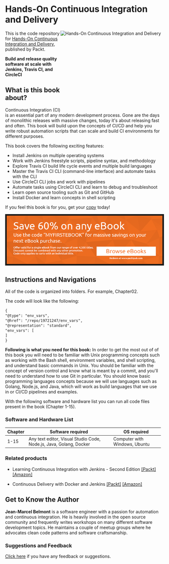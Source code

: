 # Hands-On Continuous Integration and Delivery

<a href="https://www.packtpub.com/virtualization-and-cloud/hands-continuous-integration-and-delivery?utm_source=github&utm_medium=repository&utm_campaign=9781789130485"><img src="https://www.packtpub.com/sites/default/files/B10424.png" alt="Hands-On Continuous Integration and Delivery" height="256px" align="right"></a>

This is the code repository for [Hands-On Continuous Integration and Delivery](https://www.packtpub.com/virtualization-and-cloud/hands-continuous-integration-and-delivery?utm_source=github&utm_medium=repository&utm_campaign=9781789130485), published by Packt.

**Build and release quality software at scale with Jenkins, Travis CI, and CircleCI**

## What is this book about?
Continuous Integration (CI) is an essential part of any modern development process. Gone are the days of monolithic releases with massive changes, today it's about releasing fast and often. This book will build upon the concepts of CI/CD and help you write robust automation scripts that can scale and build CI environments for different purposes.

This book covers the following exciting features:
* Install Jenkins on multiple operating systems
* Work with Jenkins freestyle scripts, pipeline syntax, and methodology
* Explore Travis CI build life cycle events and multiple build languages
* Master the Travis CI CLI (command-line interface) and automate tasks with the CLI
* Use CircleCI CLI jobs and work with pipelines
* Automate tasks using CircleCI CLI and learn to debug and troubleshoot
* Learn open source tooling such as Git and GitHub
* Install Docker and learn concepts in shell scripting

If you feel this book is for you, get your [copy](https://www.amazon.com/dp/1789130484) today!

<a href="https://www.packtpub.com/?utm_source=github&utm_medium=banner&utm_campaign=GitHubBanner"><img src="https://raw.githubusercontent.com/PacktPublishing/GitHub/master/GitHub.png" 
alt="https://www.packtpub.com/" border="5" /></a>

## Instructions and Navigations
All of the code is organized into folders. For example, Chapter02.

The code will look like the following:
```
{
"@type": "env_vars",
"@href": "/repo/19721247/env_vars",
"@representation": "standard",
"env_vars": [
]
}
```

**Following is what you need for this book:**
In order to get the most out of of this book you will need to be familiar with Unix programming concepts such as working with the Bash shell, environment variables, and shell scripting, and understand basic commands in Unix. You should be familiar with the concept of version control and know what is meant by a commit, and you'll need to understand how to use Git in particular. You should know basic programming languages concepts because we will use languages such as Golang, Node.js, and Java, which will work as build languages that we use in or CI/CD pipelines and examples.

With the following software and hardware list you can run all code files present in the book (Chapter 1-15).
### Software and Hardware List
| Chapter | Software required | OS required |
| -------- | ------------------------------------ | ----------------------------------- |
| 1-15 | Any text editor, Visual Studio Code, Node.js, Java, Golang, Docker | Computer with Windows, Ubuntu |

### Related products <Paste books from the Other books you may enjoy section>
* Learning Continuous Integration with Jenkins - Second Edition [[Packt]](https://www.packtpub.com/virtualization-and-cloud/learning-continuous-integration-jenkins-second-edition?utm_source=github&utm_medium=repository&utm_campaign=9781788479356) [[Amazon]](https://www.amazon.com/dp/1788479351)

* Continuous Delivery with Docker and Jenkins [[Packt]](https://www.packtpub.com/networking-and-servers/continuous-delivery-docker-and-jenkins?utm_source=github&utm_medium=repository&utm_campaign=9781788479356) [[Amazon]](https://www.amazon.com/dp/1787125238)
## Get to Know the Author
**Jean-Marcel Belmont**
is a software engineer with a passion for automation and continuous integration. He is heavily involved in the open source community and frequently writes workshops on many different software development topics. He maintains a couple of meetup groups where he advocates clean code patterns and software craftsmanship.

### Suggestions and Feedback
[Click here](https://docs.google.com/forms/d/e/1FAIpQLSdy7dATC6QmEL81FIUuymZ0Wy9vH1jHkvpY57OiMeKGqib_Ow/viewform) if you have any feedback or suggestions.
